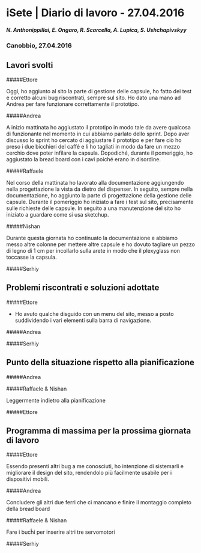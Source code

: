 

# iSete | Diario di lavoro - 27.04.2016
##### N. Anthonippillai, E. Ongaro, R. Scarcella, A. Lupica, S. Ushchapivskyy
### Canobbio, 27.04.2016

## Lavori svolti

#####Ettore

Oggi, ho aggiunto al sito la parte di gestione delle capsule, ho fatto dei test e
corretto alcuni bug riscontrati, sempre sul sito. Ho dato una mano ad Andrea per
fare funzionare correttamente il prototipo.

#####Andrea

A inizio mattinata ho aggiustato il prototipo in modo tale da avere qualcosa di funzionante nel momento in cui abbiamo parlato dello sprint. Dopo aver discusso lo sprint ho cercato di aggiustare il prototipo e per fare ciò ho preso i due bicchieri del caffé e li ho tagliati in modo da fare un mezzo cerchio dove poter infilare la capsula. Dopodiché, durante il pomeriggio, ho aggiustato la bread board con i cavi poiché erano in disordine.

#####Raffaele

Nel corso della mattinata ho lavorato alla documentazione aggiungendo nella progettazione la vista da dietro del dispenser.
In seguito, sempre nella documentazione, ho aggiunto la parte di progettazione della gestione delle capsule.
Durante il pomeriggio ho iniziato a fare i test sul sito, precisamente sulle richieste delle capsule.
In seguito a una manutenzione del sito ho iniziato a guardare come si usa sketchup.

#####Nishan

Durante questa giornata ho continuato la documentazione e abbiamo messo altre colonne per mettere
altre capsule e ho dovuto tagliare un pezzo di legno di 1 cm per incollarlo sulla arete in modo che
il plexyglass non toccasse la capsula.

#####Serhiy

##  Problemi riscontrati e soluzioni adottate

#####Ettore

- Ho avuto qualche disguido con un menu del sito, messo a posto suddividendo
i vari elementi sulla barra di navigazione.

#####Andrea


#####Serhiy

##  Punto della situazione rispetto alla pianificazione

#####Andrea

#####Raffaele & Nishan

Leggermente indietro alla pianificazione

#####Ettore

## Programma di massima per la prossima giornata di lavoro

#####Ettore

Essendo presenti altri bug a me conosciuti, ho intenzione di sistemarli
e migliorare il design del sito, rendendolo più facilmente usabile
per i dispositivi mobili.

#####Andrea

Concludere gli altri due ferri che ci mancano e finire il montaggio completo della bread board

#####Raffaele & Nishan

Fare i bucĥi per inserire altri tre servomotori

#####Serhiy
